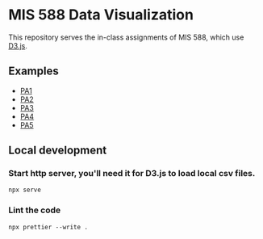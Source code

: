 # MIS 588 Data Visualization

This repository serves the in-class assignments of MIS 588, which use [D3.js](https://d3js.org).

## Examples

- [PA1](PA1/)
- [PA2](PA2/)
- [PA3](PA3/)
- [PA4](PA4/)
- [PA5](PA5/)

## Local development

### Start http server, you'll need it for D3.js to load local csv files.

```
npx serve
```

### Lint the code

```
npx prettier --write .
```

